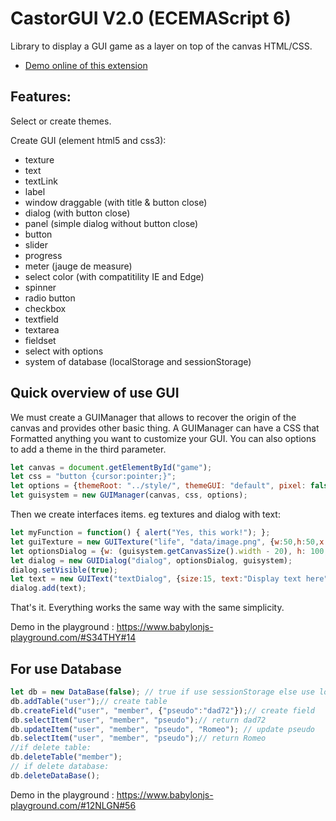# CastorGUI V2.0 (ECEMAScript 6)
Library to display a GUI game as a layer on top of the canvas HTML/CSS.

* [Demo online of this extension](https://www.babylon.actifgames.com/demoCastorGUI/)

## Features:

Select or create themes.

Create GUI (element html5 and css3):
* texture
* text
* textLink
* label
* window draggable (with title & button close)
* dialog (with button close)
* panel (simple dialog without button close)
* button
* slider
* progress
* meter (jauge de measure)
* select color (with compatitility IE and Edge)
* spinner
* radio button
* checkbox
* textfield
* textarea
* fieldset
* select with options
* system of database (localStorage and sessionStorage)

## Quick overview of use GUI

We must create a GUIManager that allows to recover the origin of the canvas and provides other basic thing.
A GUIManager can have a CSS that Formatted anything you want to customize your GUI.
You can also options to add a theme in the third parameter.

```javascript
let canvas = document.getElementById("game");
let css = "button {cursor:pointer;}";
let options = {themeRoot: "../style/", themeGUI: "default", pixel: false};
let guisystem = new GUIManager(canvas, css, options);
```

Then we create interfaces items. eg textures and dialog with text:

```javascript
let myFunction = function() { alert("Yes, this work!"); };
let guiTexture = new GUITexture("life", "data/image.png", {w:50,h:50,x:10,y:0}, guisystem, myFunction);
let optionsDialog = {w: (guisystem.getCanvasSize().width - 20), h: 100, x: 8, y: (guisystem.getCanvasSize().height - 110)};
let dialog = new GUIDialog("dialog", optionsDialog, guisystem);
dialog.setVisible(true);
let text = new GUIText("textDialog", {size:15, text:"Display text here"}, guisystem, false);
dialog.add(text);
```

That's it. Everything works the same way with the same simplicity.

Demo in the playground : https://www.babylonjs-playground.com/#S34THY#14

## For use Database

```javascript
let db = new DataBase(false); // true if use sessionStorage else use localStorage (stockage temporary)
db.addTable("user");// create table
db.createField("user", "member", {"pseudo":"dad72"});// create field
db.selectItem("user", "member", "pseudo");// return dad72
db.updateItem("user", "member", "pseudo", "Romeo"); // update pseudo
db.selectItem("user", "member", "pseudo");// return Romeo
//if delete table:
db.deleteTable("member");
// if delete database:
db.deleteDataBase();
```

Demo in the playground :  https://www.babylonjs-playground.com/#12NLGN#56
